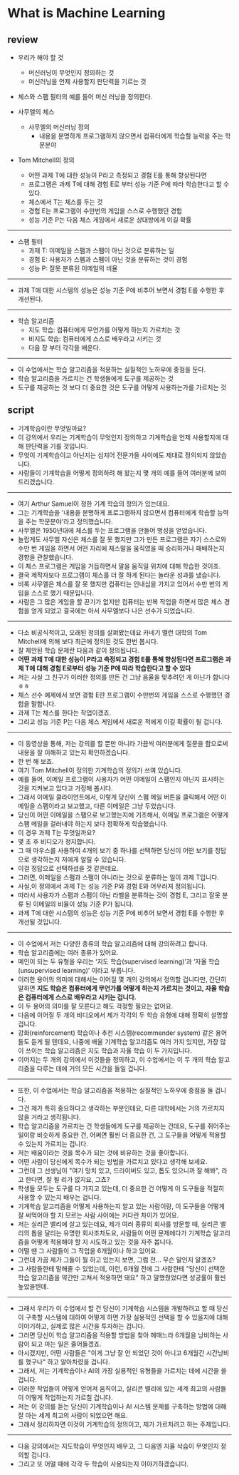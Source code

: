 # What is Machine Learning

## review

- 우리가 해야 할 것
  - 머신러닝이 무엇인지 정의하는 것
  - 머신러닝을 언제 사용할지 판단력을 기르는 것

- 체스와 스팸 필터의 예를 들어 머신 러닝을 정의한다.
- 사무엘의 체스
  - 사무엘의 머신러닝 정의
    - 내용을 분명하게 프로그램하지 않으면서 컴퓨터에게 학습할 능력을 주는 학문분야
- Tom Mitchell의 정의
  - 어떤 과제 T에 대한 성능이 P라고 측정되고 경험 E를 통해 향상된다면
  - 프로그램은 과제 T에 대해 경험 E로 부터 성능 기준 P에 따라 학습한다고 할 수 있다.
  - 체스에서 T는 체스를 두는 것
  - 경험 E는 프로그램이 수만번의 게임을 스스로 수행했던 경험
  - 성능 기준 P는 다음 체스 게임에서 새로운 상대방에게 이길 확률

----

- 스팸 필터
  - 과제 T: 이메일을 스팸과 스팸이 아닌 것으로 분류하는 일
  - 경험 E: 사용자가 스펨과 스펨이 아닌 것을 분류하는 것이 경험
  - 성능 P: 잘못 분류된 이메일의 비율

----

- 과제 T에 대한 시스템의 성능은 성능 기준 P에 비추어 보면서 경험 E를 수행한 후 개선된다.

----

- 학습 알고리즘
  - 지도 학습: 컴퓨터에게 무언가를 어떻게 하는지 가르치는 것
  - 비지도 학습: 컴퓨터에게 스스로 배우라고 시키는 것
  - 다음 장 부터 각각을 배운다.

----

- 이 수업에서는 학습 알고리즘을 적용하는 실질적인 노하우에 중점을 둔다.
- 학습 알고리즘을 가르치는 건 학생들에게 도구를 제공하는 것
- 도구를 제공하는 것 보다 더 중요한 것은 도구를 어떻게 사용하는가를 가르치는 것

## script

- 기계학습이란 무엇일까요?
- 이 강의에서 우리는 기계학습이 무엇인지 정의하고 기계학습을 언제 사용할지에 대해 판단력을 기를 것입니다.
- 무엇이 기계학습이고 아닌지는 심지어 전문가들 사이에도 제대로 정의되지 않았습니다.
- 사람들이 기계학습을 어떻게 정의하려 해 왔는지 몇 개의 예를 들어 여러분께 보여드리겠습니다.

----

- 여기 Arthur Samuel이 정한 기계 학습의 정의가 있는데요.
- 그는 기계학습을 '내용을 분명하게 프로그램하지 않으면서 컴퓨터에게 학습할 능력을 주는 학문분야'라고 정의했습니다.
- 사무엘은 1950년대에 체스를 두는 프로그램을 만들어 명성을 얻었습니다.
- 놀랍게도 사무엘 자신은 체스를 잘 못 했지만 그가 만든 프로그램은 자기 스스로와 수만 번 게임을 하면서 어떤 자리에 체스말을 움직였을 때 승리하거나 패배하는지 경향을 관찰했습니다.
- 이 체스 프로그램은 게임을 거듭하면서 말을 움직일 위치에 대해 학습한 것이죠.
- 결국 제작자보다 프로그램이 체스를 더 잘 하게 된다는 놀라운 성과를 냈습니다.
- 비록 사무엘은 체스를 잘 못 했지만 컴퓨터는 인내심을 가지고 있어서 수만 번의 게임을 스스로 했기 때문입니다.
- 사람은 그 많은 게임을 할 끈기가 없지만 컴퓨터는 반복 작업을 하면서 많은 체스 경험을 얻게 되었고 결국에는 아서 사무엘보다 나은 선수가 되었습니다.

----

- 다소 비공식적이고, 오래된 정의를 살펴봤는데요 카네기 멜런 대학의 Tom Mitchell에 의해 보다 최근에 정의된 것도 한번 봅시다.
- 잘 제안된 학습 문제란 다음과 같이 정의됩니다.
- **어떤 과제 T에 대한 성능이 P라고 측정되고 경험 E를 통해 향상된다면 프로그램은 과제 T에 대해 경험 E로부터 성능 기준 P에 따라 학습한다고 할 수 있다**
- 저는 사실 그 친구가 이러한 정의를 만든 건 그냥 음율을 맞추려던 게 아닌가 합니다ㅎㅎ
- 체스 선수 예제에서 보면 경험 E란 프로그램이 수만번의 게임을 스스로 수행했던 경험을 말합니다.
- 과제 T는 체스를 한다는 작업이겠죠.
- 그리고 성능 기준 P는 다음 체스 게임에서 새로운 적에게 이길 확률이 될 겁니다.

----

- 이 동영상을 통해, 저는 강의를 할 뿐만 아니라 가끔씩 여러분에게 질문을 함으로써 내용을 잘 이해하고 있는지 확인하겠습니다.
- 한 번 해 보죠.
- 여기 Tom Mitchell이 정의한 기계학습의 정의가 쓰여 있습니다.
- 예를 들어, 이메일 프로그램이 사용자가 어떤 이메일이 스팸인지 아닌지 표시하는 것을 지켜보고 있다고 가정해 봅시다.
- 그래서 이메일 클라이언트에서, 이렇게 당신이 스팸 메일 버튼을 클릭해서 어떤 이메일을 스팸이라고 보고했고, 다른 이메일은 그냥 두었습니다.
- 당신이 어떤 이메일을 스팸으로 보고했는지에 기초해서, 이메일 프로그램은 어떻게 스팸 메일을 걸러내야 하는지 보다 정확하게 학습했습니다.
- 이 경우 과제 T는 무엇일까요?
- 몇 초 후 비디오가 정지합니다.
- 그 때 마우스를 사용하여 4개의 보기 중 하나를 선택하면 당신이 어떤 보기를 정답으로 생각하는지 저에게 알릴 수 있습니다.
- 이걸 정답으로 선택하셨을 것 같은데요.
- 그러면, 이메일을 스팸과 스팸이 아니라는 것으로 분류하는 일이 과제 T입니다.
- 사실,이 정의에서 과제 T는 성능 기준 P와 경험 E와 어우러져 정의됩니다.
- 따라서 사용자가 스팸과 스팸이 아닌 라벨을 분류하는 것이 경험 E, 그리고 잘못 분류 된 이메일의 비율이 성능 기준 P가 됩니다.
- 과제 T에 대한 시스템의 성능은 성능 기준 P에 비추어 보면서 경험 E를 수행한 후 개선될 것입니다.

----

- 이 수업에서 저는 다양한 종류의 학습 알고리즘에 대해 강의하려고 합니다.
- 학습 알고리즘에는 여러 종류가 있어요.
- 메인이 되는 두 유형을 우리는 ‘지도 학습(supervised learning)’과 ‘자율 학습(unsupervised learning)’ 이라고 부릅니다.
- 이러한 용어의 의미에 대해서는 이어질 몇 개의 강의에서 정의할 겁니다만, 간단히 말하면 **지도 학습은 컴퓨터에게 무언가를 어떻게 하는지 가르치는 것이고, 자율 학습은 컴퓨터에게 스스로 배우라고 시키는 겁니다.**
- 이 두 용어의 의미를 잘 모른다고 해도 걱정할 필요는 없어요.
- 다음에 이어질 두 개의 비디오에서 제가 각각의 두 학습 유형에 대해 정확히 설명할 겁니다.
- 강화(reinforcement) 학습이나 추천 시스템(recommender system) 같은 용어들도 듣게 될 텐데요, 나중에 배울 기계학습 알고리즘도 여러 가지 있지만, 가장 많이 쓰이는 학습 알고리즘은 지도 학습과 자율 학습 이 두 가지입니다.
- 이어지는 두 개의 강의에서 이것들을 정의하고, 이 수업에서는 이 두 개의 학습 알고리즘을 다루는 데에 거의 모든 시간을 들일 겁니다.

----

- 또한, 이 수업에서는 학습 알고리즘을 적용하는 실질적인 노하우에 중점을 둘 겁니다.
- 그건 제가 특히 중요하다고 생각하는 부분인데요, 다른 대학에서는 거의 가르치지 않을 거라고 생각됩니다.
- 학습 알고리즘을 가르치는 건 학생들에게 도구를 제공하는 건데요, 도구를 쥐어주는 일이랑 비슷하게 중요한 건, 어쩌면 훨씬 더 중요한 건, 그 도구들을 어떻게 적용할 수 있는지 가르치는 겁니다.
- 저는 배움이라는 것을 목수가 되는 것에 비유하는 것을 좋아합니다.
- 어떤 사람이 당신에게 목수가 되는 방법을 가르치고 있다고 생각해 보세요.
- 그런데 그 선생님이 "여기 망치 있고, 드라이버도 있고, 톱도 있으니까 잘 해봐", 라고 한다면, 잘 될 리가 없지요, 그쵸?
- 학생들 모두는 도구를 다 가지고 있는데, 더 중요한 건 어떻게 이 도구들을 적절히 사용할 수 있는지 배우는 겁니다.
- 기계학습 알고리즘을 어떻게 사용하는지 알고 있는 사람이랑, 이 도구들을 어떻게 잘 써먹어야 할 지 모르는 사람 사이에는 커다란 차이가 있어요.
- 저는 실리콘 밸리에 살고 있는데요, 제가 여러 종류의 회사를 방문할 때, 실리콘 밸리의 톱을 달리는 유명한 회사조차도요, 사람들이 어떤 문제에다가 기계학습 알고리즘을 어떻게 적용해야 할 지 시도하고 있는 것을 자주 봅니다.
- 어떨 땐 그 사람들이 그 작업을 6개월이나 하고 있어요.
- 그런데 가끔 제가 그들이 뭘 하고 있는지 보면, 그럼 전... 무슨 말인지 알겠죠?
- 그 사람들한테 말해줄 수 있었는데, 이런, 6개월 전에 그 사람한테 "당신이 선택한 학습 알고리즘을 약간만 고쳐서 적용하면 돼요" 하고 말했줬었다면 성공률이 훨씬 높았을텐데.

----

- 그래서 우리가 이 수업에서 할 건 당신이 기계학습 시스템을 개발하려고 할 때 당신이 구축할 시스템에 대하여 어떻게 하면 가장 실용적인 선택을 할 수 있을지에 대해 이야기하고, 실제로 많은 시간을 투자하는 겁니다.
- 그러면 당신이 학습 알고리즘을 적용할 방법을 찾아 헤매느라 6개월을 낭비하는 사람이 되고 마는 일은 줄어들겠죠.
- 아시겠지만, 어떤 사람들은 "이게 그냥 잘 안 되었던 것이 아니고 6개월간 시간낭비를 했구나" 하고 알아차렸을 겁니다.
- 그래서, 저는 기계학습이나 AI의 가장 실용적인 유형들을 가르치는 데에 시간을 쓸 겁니다.
- 이러한 작업들이 어떻게 얻어져 움직이고, 실리콘 밸리에 있는 세계 최고의 사람들이 어떻게 작업하는지 가르칠 겁니다.
- 저는 이 강의를 듣는 당신이 기계학습이나 AI 시스템 문제를 구축하는 방법에 대해 잘 아는 세계 최고의 사람이 되었으면 해요.
- 그래서 정리하자면 이것이 기계학습의 정의이고, 제가 가르치려고 하는 주제입니다.

----

- 다음 강의에서는 지도학습이 무엇인지 배우고, 그 다음엔 자율 삭습이 무엇인지 정의할 겁니다.
- 그리고 또 어떨 때에 각각 두 학습이 사용되는지 이야기하겠습니다.
